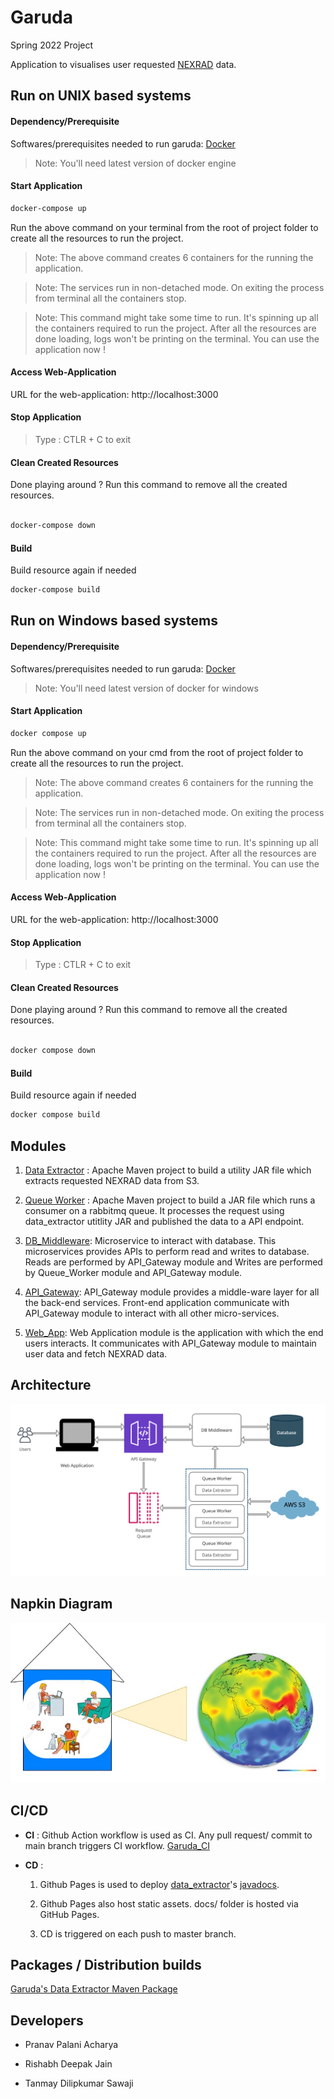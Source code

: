 # Garuda

Spring 2022 Project

Application to visualises user requested [NEXRAD](https://www.ncei.noaa.gov/products/radar/next-generation-weather-radar) data.

## Run on UNIX based systems

#### Dependency/Prerequisite

Softwares/prerequisites needed to run garuda: [Docker](https://docs.docker.com/engine/install/)

> Note: You'll need latest version of docker engine

#### Start Application

```sh
docker-compose up
```

Run the above command on your terminal from the root of project folder to create all the resources to run the project.

> Note: The above command creates 6 containers for the running the application.

> Note: The services run in non-detached mode. On exiting the process from terminal all the containers stop.

> Note: This command might take some time to run. It's spinning up all the containers required to run the project. After all the resources are done loading, logs won't be printing on the terminal. You can use the application now !

#### Access Web-Application

URL for the web-application: http://localhost:3000

#### Stop Application

> Type : CTLR + C to exit

#### Clean Created Resources

Done playing around ? Run this command to remove all the created resources.

```sh

docker-compose down

```

#### Build

Build resource again if needed

```sh
docker-compose build
```

## Run on Windows based systems

#### Dependency/Prerequisite

Softwares/prerequisites needed to run garuda: [Docker](https://docs.docker.com/desktop/windows/install/)

> Note: You'll need latest version of docker for windows

#### Start Application

```sh
docker compose up
```

Run the above command on your cmd from the root of project folder to create all the resources to run the project.

> Note: The above command creates 6 containers for the running the application.

> Note: The services run in non-detached mode. On exiting the process from terminal all the containers stop.

> Note: This command might take some time to run. It's spinning up all the containers required to run the project. After all the resources are done loading, logs won't be printing on the terminal. You can use the application now !

#### Access Web-Application

URL for the web-application: http://localhost:3000

#### Stop Application

> Type : CTLR + C to exit

#### Clean Created Resources

Done playing around ? Run this command to remove all the created resources.

```sh

docker compose down

```

#### Build

Build resource again if needed

```sh
docker compose build
```

## Modules

1. [Data Extractor](./data_extractor/README.md) : Apache Maven project to build a utility JAR file which extracts requested NEXRAD data from S3.

2. [Queue Worker](./queue_worker/README.md) : Apache Maven project to build a JAR file which runs a consumer on a rabbitmq queue. It processes the request using data_extractor utitlity JAR and published the data to a API endpoint.

3. [DB_Middleware](./db_middleware/README.md): Microservice to interact with database. This microservices provides APIs to perform read and writes to database. Reads are performed by API_Gateway module and Writes are performed by Queue_Worker module and API_Gateway module.

4. [API_Gateway](./apigateway/README.md): API_Gateway module provides a middle-ware layer for all the back-end services. Front-end application communicate with API_Gateway module to interact with all other micro-services.

5. [Web_App](./web_app/README.md): Web Application module is the application with which the end users interacts. It communicates with API_Gateway module to maintain user data and fetch NEXRAD data.

## Architecture

![Garuda Architecture Diagram](./docs/diagram/Architecture_diagram.jpg)

## Napkin Diagram

![Garuda Napkin Diagram](./docs/diagram/napkin_diagram.jpeg)

## CI/CD

- **CI** : Github Action workflow is used as CI. Any pull request/ commit to main branch triggers CI workflow. [Garuda_CI](./.github/workflows/garuda__github_actions_CI.yml)

- **CD** :

  1.  Github Pages is used to deploy [data_extractor](./data_extractor/README.md)'s [javadocs](https://courses.airavata.org/garuda/data_extractor/index.html).

  2.  Github Pages also host static assets. docs/ folder is hosted via GitHub Pages.

  3.  CD is triggered on each push to master branch.

## Packages / Distribution builds

[Garuda's Data Extractor Maven Package](https://github.com/airavata-courses/garuda/packages/1236747)

## Developers

- Pranav Palani Acharya

- Rishabh Deepak Jain

- Tanmay Dilipkumar Sawaji
